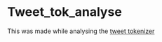 # Tweet_tok_analyse
This was made while analysing the [tweet tokenizer](https://github.com/JuliaText/WordTokenizers.jl/pull/13)

